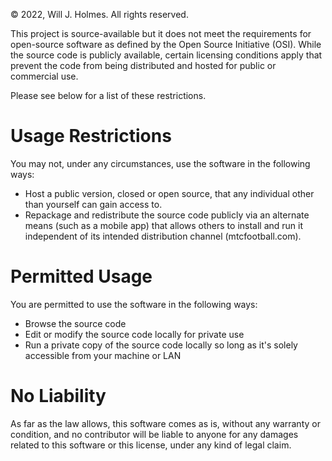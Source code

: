 &copy; 2022, Will J. Holmes. All rights reserved.

This project is source-available but it does not meet the requirements for open-source software as defined by the Open Source Initiative (OSI). While the source code is publicly available, certain licensing conditions apply that prevent the code from being distributed and hosted for public or commercial use.

Please see below for a list of these restrictions.

# Usage Restrictions

You may not, under any circumstances, use the software in the following ways:

- Host a public version, closed or open source, that any individual other than yourself can gain access to.
- Repackage and redistribute the source code publicly via an alternate means (such as a mobile app) that allows others to install and run it independent of its intended distribution channel (mtcfootball.com).

# Permitted Usage

You are permitted to use the software in the following ways:

- Browse the source code
- Edit or modify the source code locally for private use
- Run a private copy of the source code locally so long as it's solely accessible from your machine or LAN

# No Liability

As far as the law allows, this software comes as is, without any warranty or condition, and no contributor will be liable to anyone for any damages related to this software or this license, under any kind of legal claim.
